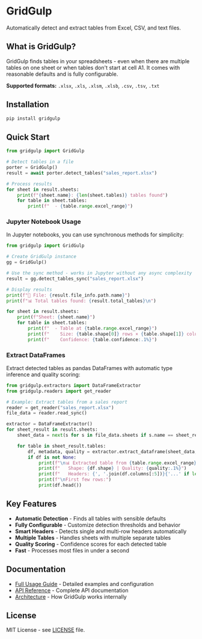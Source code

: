 # GridGulp

Automatically detect and extract tables from Excel, CSV, and text files.

## What is GridGulp?

GridGulp finds tables in your spreadsheets - even when there are multiple tables on one sheet or when tables don't start at cell A1. It comes with reasonable defaults and is fully configurable.

**Supported formats:** `.xlsx`, `.xls`, `.xlsm`, `.xlsb`, `.csv`, `.tsv`, `.txt`

## Installation

```bash
pip install gridgulp
```

## Quick Start

```python
from gridgulp import GridGulp

# Detect tables in a file
porter = GridGulp()
result = await porter.detect_tables("sales_report.xlsx")

# Process results
for sheet in result.sheets:
    print(f"{sheet.name}: {len(sheet.tables)} tables found")
    for table in sheet.tables:
        print(f"  - {table.range.excel_range}")
```

### Jupyter Notebook Usage

In Jupyter notebooks, you can use synchronous methods for simplicity:

```python
from gridgulp import GridGulp

# Create GridGulp instance
gg = GridGulp()

# Use the sync method - works in Jupyter without any async complexity
result = gg.detect_tables_sync("sales_report.xlsx")

# Display results
print(f"📄 File: {result.file_info.path.name}")
print(f"📊 Total tables found: {result.total_tables}\n")

for sheet in result.sheets:
    print(f"Sheet: {sheet.name}")
    for table in sheet.tables:
        print(f"  - Table at {table.range.excel_range}")
        print(f"    Size: {table.shape[0]} rows × {table.shape[1]} columns")
        print(f"    Confidence: {table.confidence:.1%}")
```

### Extract DataFrames

Extract detected tables as pandas DataFrames with automatic type inference and quality scoring:

```python
from gridgulp.extractors import DataFrameExtractor
from gridgulp.readers import get_reader

# Example: Extract tables from a sales report
reader = get_reader("sales_report.xlsx")
file_data = reader.read_sync()

extractor = DataFrameExtractor()
for sheet_result in result.sheets:
    sheet_data = next(s for s in file_data.sheets if s.name == sheet_result.name)

    for table in sheet_result.tables:
        df, metadata, quality = extractor.extract_dataframe(sheet_data, table.range)
        if df is not None:
            print(f"\n📊 Extracted table from {table.range.excel_range}")
            print(f"   Shape: {df.shape} | Quality: {quality:.1%}")
            print(f"   Headers: {', '.join(df.columns[:5])}{'...' if len(df.columns) > 5 else ''}")
            print(f"\nFirst few rows:")
            print(df.head())
```

## Key Features

- **Automatic Detection** - Finds all tables with sensible defaults
- **Fully Configurable** - Customize detection thresholds and behavior
- **Smart Headers** - Detects single and multi-row headers automatically
- **Multiple Tables** - Handles sheets with multiple separate tables
- **Quality Scoring** - Confidence scores for each detected table
- **Fast** - Processes most files in under a second

## Documentation

- [Full Usage Guide](docs/USAGE_GUIDE.md) - Detailed examples and configuration
- [API Reference](docs/API_REFERENCE.md) - Complete API documentation
- [Architecture](docs/ARCHITECTURE.md) - How GridGulp works internally

## License

MIT License - see [LICENSE](LICENSE) file.

